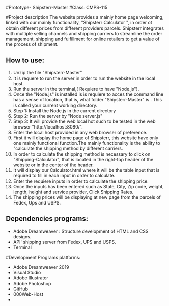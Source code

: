 #Prototype- Shipsterr-Master 
#Class: CMPS-115

#Project description 
The website provides a mainly home page welcoming, linked with our mainly functionality,
"Shipsterr Calculator ", in order ot obtain different prices from different providers parcels.
Shipsterr integrates with multiple selling channels and shipping carriers to streamline 
the order management, shipping and fulfillment for online retailers to get a value of the process of shipment. 

## How to use:

1. Unzip the file "Shipsterr-Master"
2. It is requere to run the server in order to run the website in the local host. 
3. Run the server in the terminal,( Requiere to have "Node.js").
4. Once the "Node.js" is installed is is requiere to acces the command line has a sense of location,
 that is, what folder "Shipsterr-Master" is . This is called your current working directory. 
5. Step 1: Install the Node.js in the current directory 
6. Step 2: Run the server by "Node server.js"
7. Step 3: It will provide the web local hot such to be tested in the web browser "http://localhost:8080/".  
8. Enter the local host provided in any web browser of preference. 
9. First it will display the home page of Shipsterr, this website have only one mainly functional function.The mainly functionality is the 
ability to "calculate the shipping method by different carriers.
10. In order to calculate the shipping method is necessary to click on "Shipping-Calculator", that is located in the right-top header
of the website or in the center of the header.
11. It will display our Calculator.html where it will be the table input that is required to fill in each input in order to calculate.
12. Enter the requiere inputs in order to calculate the shipping price. 
13. Once the inputs has been entered such as State, City, Zip code, weight, length, height and service provider, Click Shipping Rates.
14. The shipping prices will be displaying at new page from the parcels of Fedex, Ups and USPS. 

## Dependencies programs:

* Adobe Dreamweaver : Structure development of HTML and CSS designs.  
* API' shipping server from Fedex, UPS and USPS.
* Terminal 


#Development Programs platforms: 

* Adobe Dreamweaver 2019 
* Visual Studio
* Adobe Illustrator
* Adobe Photoshop 
* GitHub 
* 000Web-Host 
*
